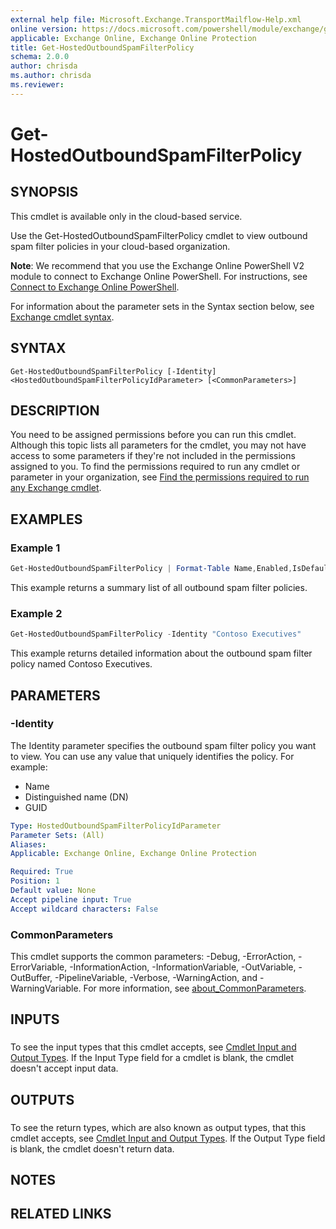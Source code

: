 ```yaml
---
external help file: Microsoft.Exchange.TransportMailflow-Help.xml
online version: https://docs.microsoft.com/powershell/module/exchange/get-hostedoutboundspamfilterpolicy
applicable: Exchange Online, Exchange Online Protection
title: Get-HostedOutboundSpamFilterPolicy
schema: 2.0.0
author: chrisda
ms.author: chrisda
ms.reviewer:
---
```


# Get-HostedOutboundSpamFilterPolicy

## SYNOPSIS
This cmdlet is available only in the cloud-based service.

Use the Get-HostedOutboundSpamFilterPolicy cmdlet to view outbound spam filter policies in your cloud-based organization.

**Note**: We recommend that you use the Exchange Online PowerShell V2 module to connect to Exchange Online PowerShell. For instructions, see [Connect to Exchange Online PowerShell](https://docs.microsoft.com/powershell/exchange/connect-to-exchange-online-powershell).

For information about the parameter sets in the Syntax section below, see [Exchange cmdlet syntax](https://docs.microsoft.com/powershell/exchange/exchange-cmdlet-syntax).

## SYNTAX

```
Get-HostedOutboundSpamFilterPolicy [-Identity] <HostedOutboundSpamFilterPolicyIdParameter> [<CommonParameters>]
```

## DESCRIPTION
You need to be assigned permissions before you can run this cmdlet. Although this topic lists all parameters for the cmdlet, you may not have access to some parameters if they're not included in the permissions assigned to you. To find the permissions required to run any cmdlet or parameter in your organization, see [Find the permissions required to run any Exchange cmdlet](https://docs.microsoft.com/powershell/exchange/find-exchange-cmdlet-permissions).

## EXAMPLES

### Example 1
```powershell
Get-HostedOutboundSpamFilterPolicy | Format-Table Name,Enabled,IsDefault,Action*
```

This example returns a summary list of all outbound spam filter policies.

### Example 2
```powershell
Get-HostedOutboundSpamFilterPolicy -Identity "Contoso Executives"
```

This example returns detailed information about the outbound spam filter policy named Contoso Executives.

## PARAMETERS

### -Identity
The Identity parameter specifies the outbound spam filter policy you want to view. You can use any value that uniquely identifies the policy. For example:

- Name
- Distinguished name (DN)
- GUID

```yaml
Type: HostedOutboundSpamFilterPolicyIdParameter
Parameter Sets: (All)
Aliases:
Applicable: Exchange Online, Exchange Online Protection

Required: True
Position: 1
Default value: None
Accept pipeline input: True
Accept wildcard characters: False
```

### CommonParameters
This cmdlet supports the common parameters: -Debug, -ErrorAction, -ErrorVariable, -InformationAction, -InformationVariable, -OutVariable, -OutBuffer, -PipelineVariable, -Verbose, -WarningAction, and -WarningVariable. For more information, see [about_CommonParameters](https://go.microsoft.com/fwlink/p/?LinkID=113216).

## INPUTS

###  
To see the input types that this cmdlet accepts, see [Cmdlet Input and Output Types](https://go.microsoft.com/fwlink/p/?linkId=616387). If the Input Type field for a cmdlet is blank, the cmdlet doesn't accept input data.

## OUTPUTS

###  
To see the return types, which are also known as output types, that this cmdlet accepts, see [Cmdlet Input and Output Types](https://go.microsoft.com/fwlink/p/?linkId=616387). If the Output Type field is blank, the cmdlet doesn't return data.

## NOTES

## RELATED LINKS
